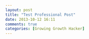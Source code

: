 ```yaml
---
layout: post
title: "Test Professional Post"
date: 2013-10-12 16:11
comments: true
categories: [Growing Growth Hacker]
---
```

